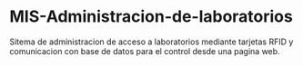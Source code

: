 # MIS-Administracion-de-laboratorios
Sitema de administracion de acceso a laboratorios mediante tarjetas RFID y comunicacion con base de datos para el control desde una pagina web.
